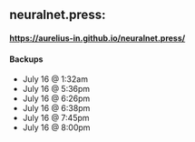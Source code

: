 ## neuralnet.press:
#### https://aurelius-in.github.io/neuralnet.press/
#### Backups 
- July 16 @ 1:32am
- July 16 @ 5:36pm
- July 16 @ 6:26pm
- July 16 @ 6:38pm
- July 16 @ 7:45pm
- July 16 @ 8:00pm
